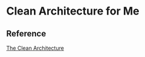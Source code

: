 # Clean Architecture for Me

## Reference

[The Clean Architecture](https://blog.cleancoder.com/uncle-bob/2012/08/13/the-clean-architecture.html)
